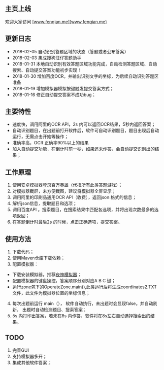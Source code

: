 ## 主页上线
欢迎大家访问
[www.fenqian.me](www.fenqian.me)

## 更新日志
- 2018-02-05 自动识别答题区域的状态（答题或者公布答案）
- 2018-02-03 集成搜狗汪仔答题助手
- 2018-01-31 本地自动识别有效答题区域功能完成，自动检测答题区域、自动搜索、自动提交答案功能初步实现！
- 2018-01-30 增加百度OCR，并输出识别文字的坐标，为后续自动识别答题区准备
- 2018-01-19 增加模拟器模拟按键触发提交答案方式；
- 2018-01-16 修正自动提交答案不成功bug；

## 主要特性

- 速度快，调用阿里的OCR API，2s 内可以返回OCR结果，5秒内返回答案；
- 自动识别题目，在出题前打开软件后，软件可自动识别题目，题目出现后自动运行，无需点击开始等操作；
- 准确率高，OCR 正确率90%以上的结果
- 加入自动提交功能，在倒计时前一秒，如果还未作答，会自动提交识别出的结果；


## 工作原理
1.  使用安卓模拟器登录百万英雄（代指所有此类答题游戏）；
2.  对模拟器截屏，未方便截图，建议将模拟器全屏显示；
3.  调用阿里的印刷品通用OCR API（收费），返回json 格式的信息；
4.  解析json信息，提取题目和选项； 
5.  调用百度API ，搜索题目，在搜索结果中匹配各选项，并将出现次数最多的选项返回； 
6.  在答题倒计时最后2s 的时候，点击正确选项，提交答案。

## 使用方法
1. 下载代码；
2. 使用Maven仓库下载依赖；
3. 配置模拟器：
- 下载安装模拟器，推荐[夜神模拟器](https://www.yeshen.com/)；
- 配置模拟器的键盘操控，答案顺序分别对应A B C 键；
- 运行zone包下的OperateZone.main(),此类运行后将生成coordinates2.TXT文件，此文件为模拟器位置的坐标信息；
4. 每次出题前运行 main（）， 软件自动执行，未出题时会显现false，并自动刷新， 出题时自动检测题目、搜索答案；
5. 5s 内打印出答案，若未在8s 内作答，软件将在8s左右自动选择搜索出的结果。


## TODO

1. 完善GUI
2. 支持模拟器多开；
3. 集成其他软件答案；
